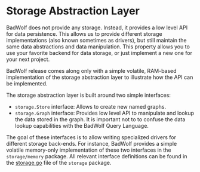 # Storage Abstraction Layer

BadWolf does not provide any storage. Instead, it provides a low level API for
data persistence. This allows us to provide different storage implementations
(also known sometimes as drivers), but still maintain the same data
abstractions and data manipulation. This property allows you to use your
favorite backend for data storage, or just implement a new one for your next
project.

BadWolf release comes along only with a simple volatile, RAM-based implementation
of the storage abstraction layer to illustrate how the API can be implemented.

The storage abstraction layer is built around two simple interfaces:

* ```storage.Store``` interface: Allows to create new named graphs.
* ```storage.Graph``` interface: Provides low level API to manipulate and lookup
                      the data stored in the graph. It is important not to
                      to confuse the data lookup capabilities with the BadWolf
                      Query Language.

The goal of these interfaces is to allow writing specialized drivers for
different storage back-ends. For instance, BadWolf provides a simple
volatile memory-only implementation of these two interfaces in the ```storage/memory```
package. All relevant interface definitions can be found in the
[storage.go](../storage/storage.go) file of the ```storage``` package.
